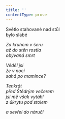 ```yaml
---
title: ''
contentType: prose
---
```


  

Světlo stahované nad stůl  
bylo slabé

_Za kruhem v šeru  
až do stěn rostla  
obývaná smrt_

_Věděl jsi  
že v noci  
sahá po mamince?_

_Tenkrát  
před Štědrým večerem  
jsi mě však vytáhl  
z úkrytu pod stolem_

_a sevřel do náručí_
